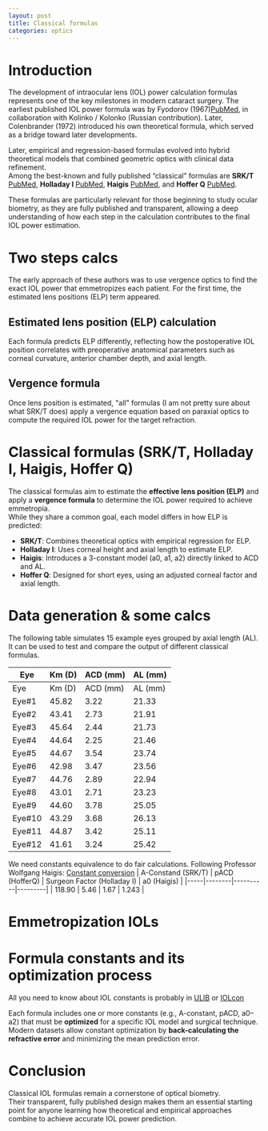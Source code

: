 ```yaml
---
layout: post
title: Classical formulas
categories: optics
---
```

# Introduction

The development of intraocular lens (IOL) power calculation formulas represents one of the key milestones in modern cataract surgery. The earliest published IOL power formula was by Fyodorov (1967)[PubMed](https://pubmed.ncbi.nlm.nih.gov/4951572/), in collaboration with Kolinko / Kolonko (Russian contribution). Later, Colenbrander (1972) introduced his own theoretical formula, which served as a bridge toward later developments.

Later, empirical and regression-based formulas evolved into hybrid theoretical models that combined geometric optics with clinical data refinement.  
Among the best-known and fully published “classical” formulas are **SRK/T** [PubMed](https://pubmed.ncbi.nlm.nih.gov/2330872/), **Holladay I** [PubMed](https://pubmed.ncbi.nlm.nih.gov/3263209/), **Haigis** [PubMed](https://pubmed.ncbi.nlm.nih.gov/11078399/), and **Hoffer Q** [PubMed](https://pubmed.ncbi.nlm.nih.gov/8312512/).  

These formulas are particularly relevant for those beginning to study ocular biometry, as they are fully published and transparent, allowing a deep understanding of how each step in the calculation contributes to the final IOL power estimation.

# Two steps calcs

The early approach of these authors was to use vergence optics to find the exact IOL power that emmetropizes each patient. For the first time, the estimated lens positions (ELP) term appeared. 

## Estimated lens position (ELP) calculation
Each formula predicts ELP differently, reflecting how the postoperative IOL position correlates with preoperative anatomical parameters such as corneal curvature, anterior chamber depth, and axial length.

## Vergence formula
Once lens position is estimated, "all" formulas (I am not pretty sure about what SRK/T does) apply a vergence equation based on paraxial optics to compute the required IOL power for the target refraction.

# Classical formulas (SRK/T, Holladay I, Haigis, Hoffer Q)

The classical formulas aim to estimate the **effective lens position (ELP)** and apply a **vergence formula** to determine the IOL power required to achieve emmetropia.  
While they share a common goal, each model differs in how ELP is predicted:

- **SRK/T**: Combines theoretical optics with empirical regression for ELP.  
- **Holladay I**: Uses corneal height and axial length to estimate ELP.  
- **Haigis**: Introduces a 3-constant model (a0, a1, a2) directly linked to ACD and AL.  
- **Hoffer Q**: Designed for short eyes, using an adjusted corneal factor and axial length.

# Data generation & some calcs

The following table simulates 15 example eyes grouped by axial length (AL).  
It can be used to test and compare the output of different classical formulas.

| Eye | Km (D) | ACD (mm) | AL (mm) |
|-----|--------|----------|---------|
| Eye | Km (D) | ACD (mm) | AL (mm) |
|Eye#1 | 45.82 |3.22 | 21.33 |
|Eye#2 | 43.41 |2.73 | 21.91 |
|Eye#3 | 45.64 |2.44 | 21.73 |
|Eye#4 | 44.64 |2.25 | 21.46 |
|Eye#5 | 44.67 |3.54 | 23.74 |
|Eye#6 | 42.98 |3.47 | 23.56 |
|Eye#7 | 44.76 |2.89 | 22.94 |
|Eye#8 | 43.01 |2.71 | 23.23 |
|Eye#9 | 44.60 |3.78 | 25.05 |
|Eye#10 |43.29 | 3.68 |	26.13 |
|Eye#11 | 44.87 | 3.42 | 25.11 |
|Eye#12 | 41.61 | 3.24 | 25.42 |


We need constants equivalence to do fair calculations. Following Professor Wolfgang Haigis: [Constant conversion](http://ocusoft.de/scripts2/ciolc.php)
| A-Constand (SRK/T) | pACD (HofferQ) | Surgeon Factor (Holladay I) | a0 (Haigis) |
|-----|--------|----------|---------|
| 118.90 | 5.46 | 1.67 | 1.243 |

# Emmetropization IOLs





# Formula constants and its optimization process

All you need to know about IOL constants is probably in [ULIB](http://ocusoft.de/ulib/index.htm) or [IOLcon](https://iolcon.org/)

Each formula includes one or more constants (e.g., A-constant, pACD, a0–a2) that must be **optimized** for a specific IOL model and surgical technique.  
Modern datasets allow constant optimization by **back-calculating the refractive error** and minimizing the mean prediction error.

# Conclusion

Classical IOL formulas remain a cornerstone of optical biometry.  
Their transparent, fully published design makes them an essential starting point for anyone learning how theoretical and empirical approaches combine to achieve accurate IOL power prediction.